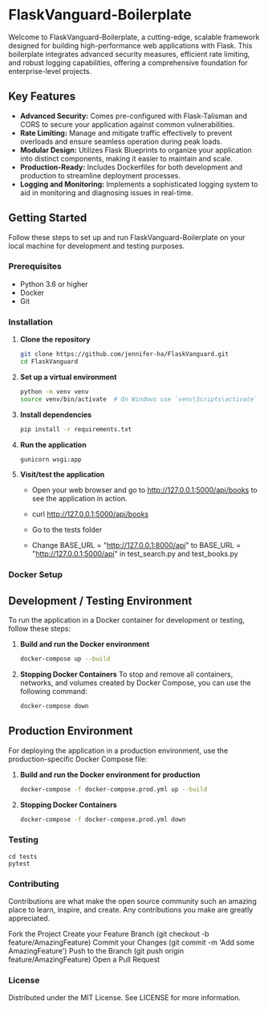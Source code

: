 # FlaskVanguard-Boilerplate

Welcome to FlaskVanguard-Boilerplate, a cutting-edge, scalable framework designed for building high-performance web applications with Flask. This boilerplate integrates advanced security measures, efficient rate limiting, and robust logging capabilities, offering a comprehensive foundation for enterprise-level projects.

## Key Features

- **Advanced Security:** Comes pre-configured with Flask-Talisman and CORS to secure your application against common vulnerabilities.
- **Rate Limiting:** Manage and mitigate traffic effectively to prevent overloads and ensure seamless operation during peak loads.
- **Modular Design:** Utilizes Flask Blueprints to organize your application into distinct components, making it easier to maintain and scale.
- **Production-Ready:** Includes Dockerfiles for both development and production to streamline deployment processes.
- **Logging and Monitoring:** Implements a sophisticated logging system to aid in monitoring and diagnosing issues in real-time.

## Getting Started

Follow these steps to set up and run FlaskVanguard-Boilerplate on your local machine for development and testing purposes.

### Prerequisites

- Python 3.6 or higher
- Docker
- Git

### Installation

1. **Clone the repository**
   ```bash
   git clone https://github.com/jennifer-ha/FlaskVanguard.git
   cd FlaskVanguard

2. **Set up a virtual environment**
    ```bash
    python -m venv venv 
    source venv/bin/activate  # On Windows use `venv\Scripts\activate`

3. **Install dependencies**
    ```bash
    pip install -r requirements.txt

4. **Run the application**
    ```bash
    gunicorn wsgi:app

5. **Visit/test the application**
    - Open your web browser and go to http://127.0.0.1:5000/api/books to see the application in action.
    - curl http://127.0.0.1:5000/api/books

    - Go to the tests folder
    - Change BASE_URL = "http://127.0.0.1:8000/api" to BASE_URL = "http://127.0.0.1:5000/api" in test_search.py and test_books.py
    

### Docker Setup

## Development / Testing Environment

To run the application in a Docker container for development or testing, follow these steps:

1. **Build and run the Docker environment**
   ```bash
   docker-compose up --build
   
2.  **Stopping Docker Containers**
To stop and remove all containers, networks, and volumes created by Docker Compose, you can use the following command:
    ```bash
    docker-compose down

## Production Environment

For deploying the application in a production environment, use the production-specific Docker Compose file:

1. **Build and run the Docker environment for production**
    ```bash
    docker-compose -f docker-compose.prod.yml up --build

2. **Stopping Docker Containers**
    ```bash
    docker-compose -f docker-compose.prod.yml down

### Testing
    cd tests
    pytest

### Contributing

Contributions are what make the open source community such an amazing place to learn, inspire, and create. Any contributions you make are greatly appreciated.

Fork the Project
Create your Feature Branch (git checkout -b feature/AmazingFeature)
Commit your Changes (git commit -m 'Add some AmazingFeature')
Push to the Branch (git push origin feature/AmazingFeature)
Open a Pull Request

### License

Distributed under the MIT License. See LICENSE for more information.

